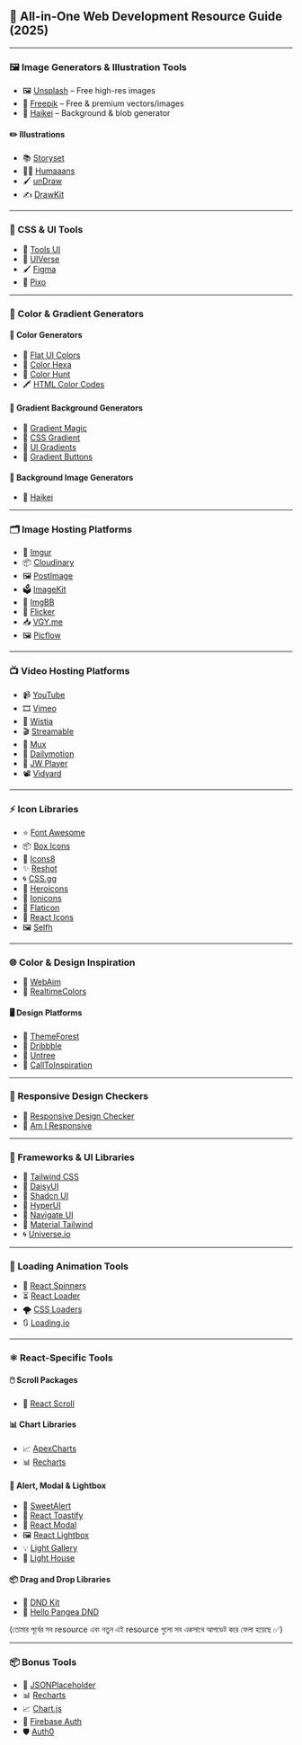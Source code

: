 ## 🧰 All-in-One Web Development Resource Guide (2025)

---

### 🖼️ Image Generators & Illustration Tools

* 🖼️ [Unsplash](https://unsplash.com) – Free high-res images
* 🎨 [Freepik](https://www.freepik.com/) – Free & premium vectors/images
* 🌊 [Haikei](https://haikei.app) – Background & blob generator

#### ✏️ Illustrations

* 📚 [Storyset](https://storyset.com)
* 👩‍💻 [Humaaans](https://www.humaaans.com/)
* 🖌️ [unDraw](https://undraw.co)
* ✍️ [DrawKit](https://www.drawkit.com)

---

### 🎨 CSS & UI Tools

* 🎨 [Tools UI](https://tools-ui.com)
* 🧪 [UIVerse](https://uiverse.io)
* 🖌️ [Figma](https://figma.com)
* 🧾 [Pixo](https://pixoeditor.com)

---

### 🧮 Color & Gradient Generators

#### 🎨 Color Generators

* 🎨 [Flat UI Colors](https://flatuicolors.com)
* 🧪 [Color Hexa](https://www.colorhexa.com)
* 🌈 [Color Hunt](https://colorhunt.co)
* 🖍️ [HTML Color Codes](https://htmlcolorcodes.com)

#### 🌅 Gradient Background Generators

* 🌌 [Gradient Magic](https://www.gradientmagic.com)
* 🧊 [CSS Gradient](https://cssgradient.io)
* 🧵 [UI Gradients](https://uigradients.com)
* 🔘 [Gradient Buttons](https://www.gradientbuttons.colorion.co/)

#### 🌄 Background Image Generators

* 🌊 [Haikei](https://haikei.app)

---

### 🗂️ Image Hosting Platforms

* 🧃 [Imgur](https://imgur.com)
* 📦 [Cloudinary](https://cloudinary.com)
* 🖼️ [PostImage](https://postimages.org)
* 🗳️ [ImageKit](https://imagekit.io)
* 📌 [ImgBB](https://imgbb.com)
* 🧰 [Flicker](https://www.flickr.com)
* 📥 [VGY.me](https://vgy.me)
* 🖼️ [Picflow](https://picflow.com)

---

### 📺 Video Hosting Platforms

* 📹 [YouTube](https://youtube.com)
* 🎞️ [Vimeo](https://vimeo.com)
* 📼 [Wistia](https://wistia.com)
* 🎬 [Streamable](https://streamable.com)
* 🧠 [Mux](https://mux.com)
* 🎥 [Dailymotion](https://www.dailymotion.com)
* 🔗 [JW Player](https://www.jwplayer.com)
* 📽️ [Vidyard](https://www.vidyard.com)

---

### ⚡ Icon Libraries

* ⭐ [Font Awesome](https://fontawesome.com)
* 📦 [Box Icons](https://boxicons.com)
* 🧷 [Icons8](https://icons8.com/icons)
* ✨ [Reshot](https://www.reshot.com/)
* 🌀 [CSS.gg](https://css.gg)
* 🧲 [Heroicons](https://heroicons.com)
* 📱 [Ionicons](https://ionic.io/ionicons)
* 🎨 [Flaticon](https://flaticon.com)
* 🧱 [React Icons](https://react-icons.github.io/react-icons)
* 🖼️ [Selfh](https://selfh.netlify.app)

---

### 🌐 Color & Design Inspiration

* 🧠 [WebAim](https://webaim.org/resources/contrastchecker/)
* 🌈 [RealtimeColors](https://realtimecolors.com)

#### 🖥️ Design Platforms

* 🎨 [ThemeForest](https://themeforest.net)
* 🎯 [Dribbble](https://dribbble.com)
* 🌲 [Untree](https://untree.co)
* 📢 [CallToInspiration](https://www.calltoinspiration.com)

---

### 🧪 Responsive Design Checkers

* 🧾 [Responsive Design Checker](https://responsivedesignchecker.com)
* 🧭 [Am I Responsive](http://ami.responsivedesign.is/)

---

### 🔹 Frameworks & UI Libraries

* 💠 [Tailwind CSS](https://tailwindcss.com)
* 🌼 [DaisyUI](https://daisyui.com)
* 🎯 [Shadcn UI](https://ui.shadcn.com)
* 🔧 [HyperUI](https://www.hyperui.dev)
* 📌 [Navigate UI](https://www.navigateui.com)
* 🧩 [Material Tailwind](https://www.material-tailwind.com)
* 🌀 [Universe.io](https://uiverse.io)

---

### 💫 Loading Animation Tools

* 🔁 [React Spinners](https://www.davidhu.io/react-spinners/)
* ⏳ [React Loader](https://www.npmjs.com/package/react-loader-spinner)
* 🌪️ [CSS Loaders](https://css-loaders.com)
* 🔃 [Loading.io](https://loading.io)

---

### ⚛️ React-Specific Tools

#### 🖱️ Scroll Packages

* 🧭 [React Scroll](https://www.npmjs.com/package/react-scroll)

#### 📊 Chart Libraries

* 📈 [ApexCharts](https://apexcharts.com/docs/react-charts/)
* 📊 [Recharts](https://recharts.org)

#### 🚨 Alert, Modal & Lightbox

* 🔔 [SweetAlert](https://sweetalert2.github.io/)
* 🍞 [React Toastify](https://fkhadra.github.io/react-toastify/introduction)
* 🔳 [React Modal](https://reactcommunity.org/react-modal/)
* 🖼️ [React Lightbox](https://frontendshape.com/post/how-to-create-image-lightbox-in-react)
* 💡 [Light Gallery](https://www.lightgalleryjs.com/)
* 🧩 [Light House](https://developers.google.com/web/tools/lighthouse)

#### 📦 Drag and Drop Libraries

* 🧲 [DND Kit](https://dndkit.com)
* 🧃 [Hello Pangea DND](https://github.com/hello-pangea/dnd)

(তোমার পূর্বের সব resource এবং নতুন এই resource গুলো সব একসাথে আপডেট করে ফেলা হয়েছে ✅)

---

### 📦 Bonus Tools

* 📁 [JSONPlaceholder](https://jsonplaceholder.typicode.com)
* 📊 [Recharts](https://recharts.org)
* 📈 [Chart.js](https://www.chartjs.org)
* 🔐 [Firebase Auth](https://firebase.google.com/products/auth)
* 🛡️ [Auth0](https://auth0.com)
